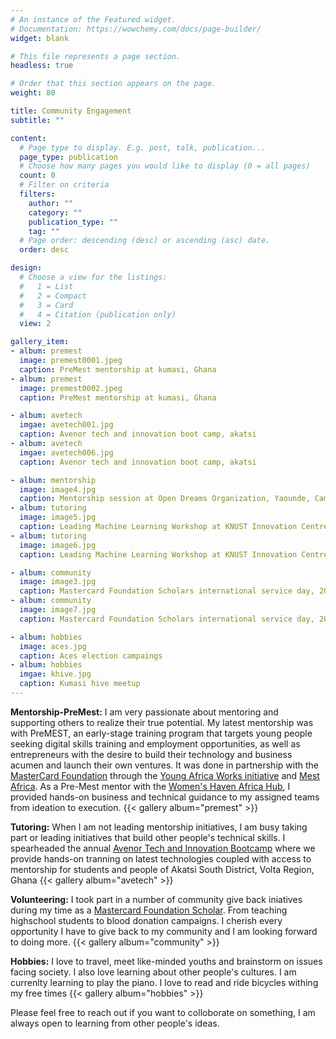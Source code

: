 ```yaml
---
# An instance of the Featured widget.
# Documentation: https://wowchemy.com/docs/page-builder/
widget: blank

# This file represents a page section.
headless: true

# Order that this section appears on the page.
weight: 80

title: Community Engagement
subtitle: ""

content:
  # Page type to display. E.g. post, talk, publication...
  page_type: publication
  # Choose how many pages you would like to display (0 = all pages)
  count: 0
  # Filter on criteria
  filters:
    author: ""
    category: ""
    publication_type: ""
    tag: ""
  # Page order: descending (desc) or ascending (asc) date.
  order: desc

design:
  # Choose a view for the listings:
  #   1 = List
  #   2 = Compact
  #   3 = Card
  #   4 = Citation (publication only)
  view: 2

gallery_item:
- album: premest
  image: premest0001.jpeg
  caption: PreMest mentorship at kumasi, Ghana
- album: premest
  image: premest0002.jpeg
  caption: PreMest mentorship at kumasi, Ghana

- album: avetech
  imgae: avetech001.jpg
  caption: Avenor tech and innovation boot camp, akatsi
- album: avetech
  imgae: avetech006.jpg
  caption: Avenor tech and innovation boot camp, akatsi

- album: mentorship
  image: image4.jpg
  caption: Mentorship session at Open Dreams Organization, Yaounde, Cameroon
- album: tutoring
  image: image5.jpg
  caption: Leading Machine Learning Workshop at KNUST Innovation Centre, 2019
- album: tutoring
  image: image6.jpg
  caption: Leading Machine Learning Workshop at KNUST Innovation Centre, 2019

- album: community
  image: image3.jpg
  caption: Mastercard Foundation Scholars international service day, 2017
- album: community
  image: image7.jpg
  caption: Mastercard Foundation Scholars international service day, 2019

- album: hobbies
  image: aces.jpg
  caption: Aces election campaings
- album: hobbies
  imgae: khive.jpg
  caption: Kumasi hive meetup
---
```

**Mentorship-PreMest:** I am very passionate about mentoring and supporting others to realize their true potential. My latest mentorship was with PreMEST, an early-stage training program that targets young people seeking digital skills training and employment opportunities, as well as entrepreneurs with the desire to build their technology and business acumen and launch their own ventures. It was done in partnership with the [MasterCard Foundation](https://mastercardfdn.org) through the [Young Africa Works initiative](https://mastercardfdn.org/research/young-africa-works/) and [Mest Africa](https://meltwater.org/).
As a Pre-Mest mentor with the [Women's Haven Africa Hub](https://womenshavenafrica.com/), I provided hands-on business and technical guidance to my assigned teams from ideation to execution.
{{< gallery album="premest" >}}

**Tutoring:** When I am not leading mentorship initiatives, I am busy taking part or leading initiatives that build other people's technical skills. I spearheaded the annual [Avenor Tech and Innovation Bootcamp](https://photos.app.goo.gl/ur6EC3pTJmpapBib8) where we provide hands-on tranning on latest technologies coupled with access to mentorship for students and people of Akatsi South District, Volta Region, Ghana
{{< gallery album="avetech" >}}

**Volunteering:** I took part in a number of community give back iniatives during my time as a [Mastercard Foundation Scholar](https://mastercardfdn.org/all/scholars/). From teaching highschool students to blood donation campaigns. I cherish every opportunity I have to give back to my community and I am looking forward to doing more.
{{< gallery album="community" >}} 

**Hobbies:** I love to travel, meet like-minded youths and brainstorm on issues facing society. I also love learning about other people's cultures. I am currenlty learning to play the piano. I love to read and ride bicycles withing my free times
{{< gallery album="hobbies" >}} 

Please feel free to reach out if you want to colloborate on something, I am always open to learning from other people's ideas.  
